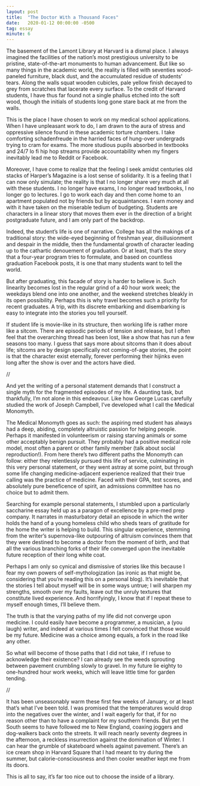 ```yaml
---
layout: post
title:  "The Doctor With a Thousand Faces"
date:   2020-01-12 00:00:00 -0500
tag: essay
minute: 6
---
```

The basement of the Lamont Library at Harvard is a dismal place. I always imagined the facilities of the nation’s most prestigious university to be pristine, state-of-the-art monuments to human advancement. But like so many things in the academic world, the reality is filled with seventies wood-paneled furniture, black dust, and the accumulated residue of students’ tears. Along the walls squat wooden cubicles, pale yellow finish decayed to grey from scratches that lacerate every surface. To the credit of Harvard students, I have thus far found not a single phallus etched into the soft wood, though the initials of students long gone stare back at me from the walls.

This is the place I have chosen to work on my medical school applications. When I have unpleasant work to do, I am drawn to the aura of stress and oppressive silence found in these academic torture chambers. I take comforting schadenfreude in the harried faces of hung-over undergrads trying to cram for exams. The more studious pupils absorbed in textbooks and 24/7 lo fi hip hop streams provide accountability when my fingers inevitably lead me to Reddit or Facebook.

Moreover, I have come to realize that the feeling I seek amidst centuries old stacks of Harper’s Magazine is a lost sense of solidarity. It is a feeling that I can now only simulate; the reality is that I no longer share very much at all with these students. I no longer have exams, I no longer read textbooks, I no longer go to lectures. I go to work each day and then come home to an apartment populated not by friends but by acquaintances. I earn money and with it have taken on the miserable tedium of budgeting. Students are characters in a linear story that moves them ever in the direction of a bright postgraduate future, and I am only part of the backdrop.

Indeed, the student’s life is one of narrative. College has all the makings of a traditional story: the wide-eyed beginning of freshman year, disillusionment and despair in the middle, then the fundamental growth of character leading up to the cathartic denouement of graduation. Or at least, that’s the story that a four-year program tries to formulate, and based on countless graduation Facebook posts, it is one that many students want to tell the world.

But after graduating, this facade of story is harder to believe in. Such linearity becomes lost in the regular grind of a 40 hour work week; the weekdays blend one into one another, and the weekend stretches bleakly in its open possibility. Perhaps this is why travel becomes such a priority for recent graduates. A trip, with its discrete embarking and disembarking is easy to integrate into the stories you tell yourself.

If student life is movie-like in its structure, then working life is rather more like a sitcom. There are episodic periods of tension and release, but I often feel that the overarching thread has been lost, like a show that has run a few seasons too many. I guess that says more about sitcoms than it does about life; sitcoms are by design specifically not coming-of-age stories, the point is that the character exist eternally, forever performing their hijinks even long after the show is over and the actors have died.

//

And yet the writing of a personal statement demands that I construct a single myth for the fragmented episodes of my life. A daunting task, but thankfully, I’m not alone in this endeavour. Like how George Lucas carefully studied the work of Joseph Campbell, I’ve developed what I call the Medical Monomyth.

The Medical Monomyth goes as such: the aspiring med student has always had a deep, abiding, completely altruistic passion for helping people. Perhaps it manifested in volunteerism or raising starving animals or some other acceptably benign pursuit. They probably had a positive medical role model, most often a parent or other family member (talk about social reproduction!). From here there’s two different paths the Monomyth can follow: either they relentlessly pursued this life of service, culminating in this very personal statement, or they went astray at some point, but through some life changing medicine-adjacent experience realized that their true calling was the practice of medicine. Faced with their GPA, test scores, and absolutely pure beneficence of spirit, an admissions committee has no choice but to admit them.

Searching for example personal statements, I stumbled upon a particularly saccharine essay held up as a paragon of excellence by a pre-med prep company. It narrates in masturbatory detail an episode in which the writer holds the hand of a young homeless child who sheds tears of gratitude for the home the writer is helping to build. This singular experience, stemming from the writer’s supernova-like outpouring of altruism convinces them that they were destined to become a doctor from the moment of birth, and that all the various branching forks of their life converged upon the inevitable future reception of their long white coat.

Perhaps I am only so cynical and dismissive of stories like this because I fear my own powers of self-mythologization (as ironic as that might be, considering that you’re reading this on a personal blog). It’s inevitable that the stories I tell about myself will be in some ways untrue; I will sharpen my strengths, smooth over my faults, leave out the unruly textures that constitute lived experience. And horrifyingly, I know that if I repeat these to myself enough times, I’ll believe them.

The truth is that the varying paths of my life did not converge upon medicine. I could easily have become a programmer, a musician, a (you laugh) writer, and indeed at various times I felt convinced that those would be my future. Medicine was a choice among equals, a fork in the road like any other.

So what will become of those paths that I did not take, if I refuse to acknowledge their existence? I can already see the weeds sprouting between pavement crumbling slowly to gravel. In my future lie eighty to one-hundred hour work weeks, which will leave little time for garden tending.

//

It has been unseasonably warm these first few weeks of January, or at least that’s what I’ve been told. I was promised that the temperatures would drop into the negatives over the winter, and I wait eagerly for that, if for no reason other than to have a complaint for my southern friends. But yet the South seems to have followed me to New England, coaxing joggers and dog-walkers back onto the streets. It will reach nearly seventy degrees in the afternoon, a reckless insurrection against the domination of Winter. I can hear the grumble of skateboard wheels against pavement. There’s an ice cream shop in Harvard Square that I had meant to try during the summer, but calorie-consciousness and then cooler weather kept me from its doors.

This is all to say, it’s far too nice out to choose the inside of a library.

